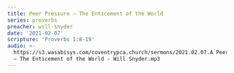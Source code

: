 ```yaml
---
title: Peer Pressure – The Enticement of the World
series: proverbs
preacher: will-snyder
date: '2021-02-07'
scripture: 'Proverbs 1:8-19'
audio: >-
  https://s3.wasabisys.com/coventrypca.church/sermons/2021.02.07.A Peer Pressure
  – The Enticement of the World - Will Snyder.mp3
---
```

